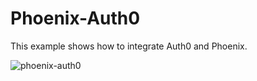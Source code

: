 # Phoenix-Auth0

This example shows how to integrate Auth0 and Phoenix.

![phoenix-auth0](https://cdn-images-1.medium.com/max/1600/1*FGBGqXQvXIJ8XpavCtPKHw.png)
